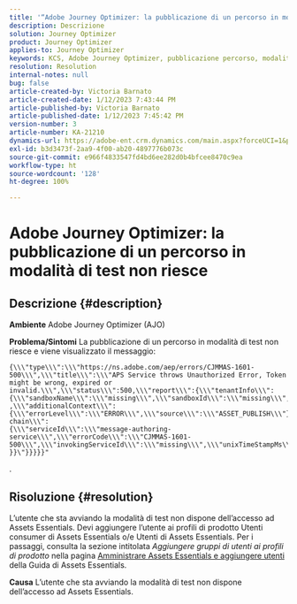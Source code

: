 ```yaml
---
title: '“Adobe Journey Optimizer: la pubblicazione di un percorso in modalità di test non riesce”'
description: Descrizione
solution: Journey Optimizer
product: Journey Optimizer
applies-to: Journey Optimizer
keywords: KCS, Adobe Journey Optimizer, pubblicazione percorso, modalità di test, errore, AJO
resolution: Resolution
internal-notes: null
bug: false
article-created-by: Victoria Barnato
article-created-date: 1/12/2023 7:43:44 PM
article-published-by: Victoria Barnato
article-published-date: 1/12/2023 7:45:42 PM
version-number: 3
article-number: KA-21210
dynamics-url: https://adobe-ent.crm.dynamics.com/main.aspx?forceUCI=1&pagetype=entityrecord&etn=knowledgearticle&id=7892a466-b192-ed11-aad1-6045bd006d92
exl-id: b3d3473f-2aa9-4f00-ab20-4897776b073c
source-git-commit: e966f4833547fd4bd6ee282d0b4bfcee8470c9ea
workflow-type: ht
source-wordcount: '128'
ht-degree: 100%

---
```


# Adobe Journey Optimizer: la pubblicazione di un percorso in modalità di test non riesce

## Descrizione {#description}

<b>Ambiente</b>
Adobe Journey Optimizer (AJO)


<b>Problema/Sintomi</b>
La pubblicazione di un percorso in modalità di test non riesce e viene visualizzato il messaggio:


```
{\\\"type\\\":\\\"https://ns.adobe.com/aep/errors/CJMMAS-1601-500\\\",\\\"title\\\":\\\"APS Service throws Unauthorized Error, Token might be wrong, expired or invalid.\\\",\\\"status\\\":500,\\\"report\\\":{\\\"tenantInfo\\\":
{\\\"sandboxName\\\":\\\"missing\\\",\\\"sandboxId\\\":\\\"missing\\\",\\\"imsOrgId\\\":\\\"missing\\\"}
,\\\"additionalContext\\\":{\\\"errorLevel\\\":\\\"ERROR\\\",\\\"source\\\":\\\"ASSET_PUBLISH\\\"}},\\\"error-chain\\\":
{\\\"serviceId\\\":\\\"message-authoring-service\\\",\\\"errorCode\\\":\\\"CJMMAS-1601-500\\\",\\\"invokingServiceId\\\":\\\"missing\\\",\\\"unixTimeStampMs\\\":«REDACTED»}
}}\"}}}}}"
```

.

## Risoluzione {#resolution}


L’utente che sta avviando la modalità di test non dispone dell’accesso ad Assets Essentials. Devi aggiungere l’utente ai profili di prodotto Utenti consumer di Assets Essentials o/e Utenti di Assets Essentials. Per i passaggi, consulta la sezione intitolata *Aggiungere gruppi di utenti ai profili di prodotto* nella pagina [Amministrare Assets Essentials e aggiungere utenti](https://experienceleague.adobe.com/docs/experience-manager-assets-essentials/help/get-started-admins/deploy-administer.html?lang=it#add-users-to-product-profiles) della Guida di Assets Essentials.

<b>Causa</b>
L’utente che sta avviando la modalità di test non dispone dell’accesso ad Assets Essentials.
